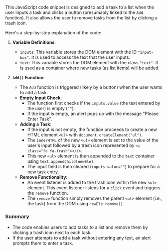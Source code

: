 This JavaScript code snippet is designed to add a task to a list when the user inputs a task and clicks a button (presumably linked to the `Add` function). It also allows the user to remove tasks from the list by clicking a trash icon.

Here's a step-by-step explanation of the code:

1. **Variable Definitions**:
   - `inputs`: This variable stores the DOM element with the ID `"input-box"`. It is used to access the text that the user inputs.
   - `text`: This variable stores the DOM element with the class `"text"`. It is used as a container where new tasks (as list items) will be added.

2. **`Add()` Function**:
   - The `Add` function is triggered (likely by a button) when the user wants to add a task.
   - **Empty Input Check**: 
     - The function first checks if the `inputs.value` (the text entered by the user) is empty (`""`). 
     - If the input is empty, an alert pops up with the message "Please Enter Task".
   - **Adding a Task**:
     - If the input is not empty, the function proceeds to create a new HTML element `<ul>` with `document.createElement("ul")`.
     - The `innerHTML` of the new `<ul>` element is set to the value of the user's input followed by a trash icon represented by `<i class="fa fa-trash"></i>`.
     - This new `<ul>` element is then appended to the `text` container using `text.appendChild(newEle)`.
     - The input field is then cleared (`inputs.value=""`) to prepare for a new task entry.
   - **Remove Functionality**:
     - An event listener is added to the trash icon within the new `<ul>` element. This event listener listens for a `click` event and triggers the `remove` function.
     - The `remove` function simply removes the parent `<ul>` element (i.e., the task) from the DOM using `newEle.remove()`.

### Summary
- The code enables users to add tasks to a list and remove them by clicking a trash icon next to each task.
- If the user attempts to add a task without entering any text, an alert prompts them to enter a task.
